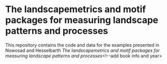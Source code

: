 # The landscapemetrics and motif packages for measuring landscape patterns and processes

<!--
add badges
[![DOI](https://img.shields.io/badge/DOI-10.1016/j.jag.2022.102935-blue)](https://doi.org/10.1016/j.jag.2022.102935)
-->

This repository contains the code and data for the examples presented in Nowosad and Hesselbarth *The landscapemetrics and motif packages for measuring landscape patterns and processes*<!--add book info and year>

<!--use renv>
<!--expand explanation of the repo>